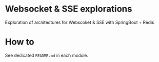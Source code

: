# Websocket & SSE explorations

Exploration of architectures for Webscoket & SSE with SpringBoot + Redis

# How to
See dedicated `README.md` in each module.